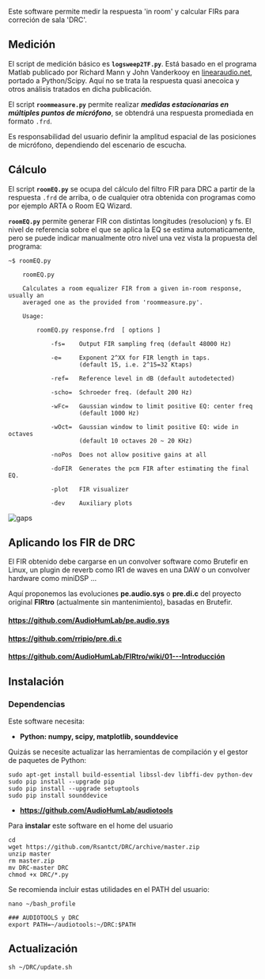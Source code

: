 Este software permite medir la respuesta 'in room' y calcular FIRs para correción de sala 'DRC'.


## Medición

El script de medición básico es **`logsweep2TF.py`**. Está basado en el programa Matlab publicado por Richard Mann y John Vanderkooy en [linearaudio.net](https://linearaudio.net/downloads), portado a Python/Scipy. Aquí no se trata la respuesta quasi anecoica y otros análisis tratados en dicha publicación.

El script **`roommeasure.py`** permite realizar **_medidas estacionarias en múltiples puntos de micrófono_**, se obtendrá una respuesta promediada en formato `.frd`.

Es responsabilidad del usuario definir la amplitud espacial de las posiciones de micrófono, dependiendo del escenario de escucha.

## Cálculo

El script **`roomEQ.py`** se ocupa del cálculo del filtro FIR para DRC a partir de la respuesta `.frd` de arriba, o de cualquier otra obtenida con programas como por ejemplo ARTA o Room EQ Wizard. 

**`roomEQ.py`** permite generar FIR con distintas longitudes (resolucion) y fs. El nivel de referencia sobre el que se aplica la EQ se estima automaticamente, pero se puede indicar manualmente otro nivel una vez vista la propuesta del programa:

```
~$ roomEQ.py 

    roomEQ.py

    Calculates a room equalizer FIR from a given in-room response, usually an
    averaged one as the provided from 'roommeasure.py'.

    Usage:

        roomEQ.py response.frd  [ options ]

            -fs=    Output FIR sampling freq (default 48000 Hz)

            -e=     Exponent 2^XX for FIR length in taps.
                    (default 15, i.e. 2^15=32 Ktaps)

            -ref=   Reference level in dB (default autodetected)

            -scho=  Schroeder freq. (default 200 Hz)

            -wFc=   Gaussian window to limit positive EQ: center freq
                    (default 1000 Hz)

            -wOct=  Gaussian window to limit positive EQ: wide in octaves
                    (default 10 octaves 20 ~ 20 KHz)

            -noPos  Does not allow positive gains at all

            -doFIR  Generates the pcm FIR after estimating the final EQ.

            -plot   FIR visualizer

            -dev    Auxiliary plots

```

![gaps](https://github.com/Rsantct/DRC/blob/master/doc/roomEQ_hard-modes.png)



## Aplicando los FIR de DRC

El FIR obtenido debe cargarse en un convolver software como Brutefir en Linux, un plugin de reverb como IR1 de waves en una DAW o un convolver hardware como miniDSP ...

Aquí proponemos las evoluciones **pe.audio.sys** o **pre.di.c** del proyecto original **FIRtro** (actualmente sin mantenimiento), basadas en Brutefir.

#### https://github.com/AudioHumLab/pe.audio.sys

#### https://github.com/rripio/pre.di.c

#### https://github.com/AudioHumLab/FIRtro/wiki/01---Introducción


## Instalación

### Dependencias

Este software necesita:

- **Python: numpy, scipy, matplotlib, sounddevice**

Quizás se necesite actualizar las herramientas de compilación y el gestor de paquetes de Python:
```
sudo apt-get install build-essential libssl-dev libffi-dev python-dev
sudo pip install --upgrade pip
sudo pip install --upgrade setuptools
sudo pip install sounddevice
```

- **https://github.com/AudioHumLab/audiotools**


Para **instalar** este software en el home del usuario

```
cd
wget https://github.com/Rsantct/DRC/archive/master.zip
unzip master
rm master.zip
mv DRC-master DRC
chmod +x DRC/*.py
```

Se recomienda incluir estas utilidades en el PATH del usuario:

```
nano ~/bash_profile
```

```
### AUDIOTOOLS y DRC
export PATH=~/audiotools:~/DRC:$PATH
```

## Actualización

```
sh ~/DRC/update.sh
```  
 
